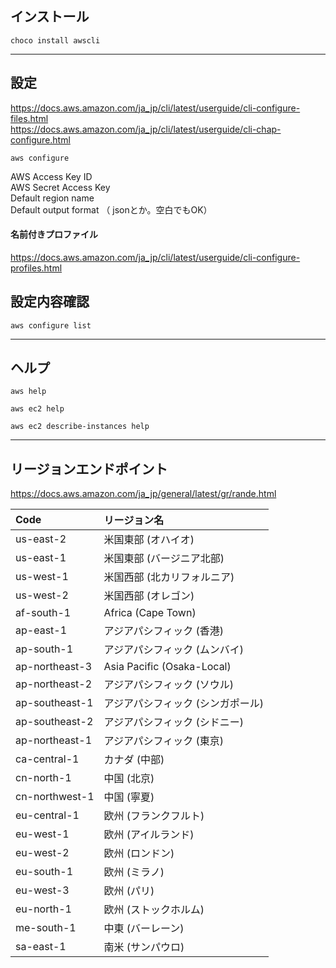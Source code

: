 ## インストール
```
choco install awscli
```

___________________________________________________________________________
## 設定
https://docs.aws.amazon.com/ja_jp/cli/latest/userguide/cli-configure-files.html  
https://docs.aws.amazon.com/ja_jp/cli/latest/userguide/cli-chap-configure.html  
```
aws configure
```
AWS Access Key ID  
AWS Secret Access Key  
Default region name  
Default output format  （ jsonとか。空白でもOK）  

#### 名前付きプロファイル
https://docs.aws.amazon.com/ja_jp/cli/latest/userguide/cli-configure-profiles.html  


## 設定内容確認
```
aws configure list
```

___________________________________________________________________________
## ヘルプ
```
aws help

aws ec2 help

aws ec2 describe-instances help
```

___________________________________________________________________________
## リージョンエンドポイント
https://docs.aws.amazon.com/ja_jp/general/latest/gr/rande.html  


|  Code            |  リージョン名                      |
|:-----------------|:-----------------------------|
|  us-east-2       |  米国東部 (オハイオ)                 |
|  us-east-1       |  米国東部 (バージニア北部)              |
|  us-west-1       |  米国西部 (北カリフォルニア)             |
|  us-west-2       |  米国西部 (オレゴン)                 |
|  af-south-1      |  Africa (Cape Town)          |
|  ap-east-1       |  アジアパシフィック (香港)              |
|  ap-south-1      |  アジアパシフィック (ムンバイ)            |
|  ap-northeast-3  |  Asia Pacific (Osaka-Local)  |
|  ap-northeast-2  |  アジアパシフィック (ソウル)             |
|  ap-southeast-1  |  アジアパシフィック (シンガポール)          |
|  ap-southeast-2  |  アジアパシフィック (シドニー)            |
|  ap-northeast-1  |  アジアパシフィック (東京)              |
|  ca-central-1    |  カナダ (中部)                    |
|  cn-north-1      |  中国 (北京)                     |
|  cn-northwest-1  |  中国 (寧夏)                     |
|  eu-central-1    |  欧州 (フランクフルト)                |
|  eu-west-1       |  欧州 (アイルランド)                 |
|  eu-west-2       |  欧州 (ロンドン)                   |
|  eu-south-1      |  欧州 (ミラノ)                    |
|  eu-west-3       |  欧州 (パリ)                     |
|  eu-north-1      |  欧州 (ストックホルム)                |
|  me-south-1      |  中東 (バーレーン)                  |
|  sa-east-1       |  南米 (サンパウロ)                  |

